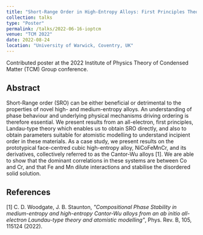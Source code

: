 ```yaml
---
title: "Short-Range Order in High-Entropy Alloys: First Principles Theory and Atomistic Modelling"
collection: talks
type: "Poster"
permalink: /talks/2022-06-16-ioptcm
venue: "TCM 2022"
date: 2022-08-24
location: "University of Warwick, Coventry, UK"
---
```


Contributed poster at the 2022 Institute of Physics Theory of Condensed Matter (TCM) Group conference.

<h2>Abstract</h2>
Short-Range order (SRO) can be either beneficial or detrimental to the properties of novel high- and medium-entropy alloys. An understanding of phase behaviour and underlying physical mechanisms driving ordering is therefore essential. We present results from an all-electron, first principles, Landau-type theory which enables us to obtain SRO directly, and also to obtain parameters suitable for atomistic modelling to understand incipient order in these materials. As a case study, we present results on the prototypical face-centred cubic high-entropy alloy, NiCoFeMnCr, and its derivatives, collectively referred to as the Cantor-Wu alloys [1]. We are able to show that the dominant correlations in these systems are between Co and Cr, and that Fe and Mn dilute interactions and stabilise the disordered solid solution.

<h2>References</h2>
[1] C. D. Woodgate, J. B. Staunton, <i>"Compositional Phase Stability in medium-entropy and high-entropy Cantor-Wu alloys from an ab initio all-electron Laundau-type theory and atomistic modelling"</i>, Phys. Rev. B, 105, 115124 (2022).
